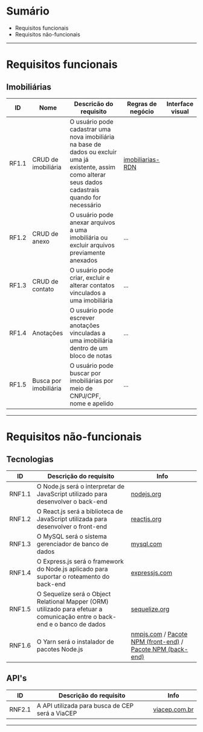 # Sumário
- Requisitos funcionais
- Requisitos não-funcionais

***

# Requisitos funcionais

## Imobiliárias

| ID | Nome | Descricão do requisito | Regras de negócio | Interface visual | 
| --- | --- | --- | --- | --- |
| RF1.1 | CRUD de imobiliária | O usuário pode cadastrar uma nova imobiliária na base de dados ou excluir uma já existente, assim como alterar seus dados cadastrais quando for necessário | [imobiliarias-RDN](regras-de-negocio/imobiliarias-RDN.md) | |
| RF1.2 | CRUD de anexo | O usuário pode anexar arquivos a uma imobiliária ou excluir arquivos previamente anexados | ... | |
| RF1.3 | CRUD de contato | O usuário pode criar, excluir e alterar contatos vinculados a uma imobiliária | ... | |
| RF1.4 | Anotações | O usuário pode escrever anotações vinculadas a uma imobiliária dentro de um bloco de notas | ... | |
| RF1.5 | Busca por imobiliária | O usuário pode buscar por imobiliárias por meio de CNPJ/CPF, nome e apelido | ... | |


***

# Requisitos não-funcionais

## Tecnologias

| ID | Descrição do requisito | Info | 
| --- | --- | --- |
| RNF1.1 | O Node.js será o interpretar de JavaScript utilizado para desenvolver o back-end | [nodejs.org](https://nodejs.org/en/) |
| RNF1.2 | O React.js será a biblioteca de JavaScript utilizada para desenvolver o front-end | [reactjs.org](https://pt-br.reactjs.org/) |
| RNF1.3 | O MySQL será o sistema gerenciador de banco de dados | [mysql.com](https://www.mysql.com/) |
| RNF1.4 | O Express.js será o framework do Node.js aplicado para suportar o roteamento do back-end | [expressjs.com](https://expressjs.com/pt-br/) |
| RNF1.5 | O Sequelize será o Object Relational Mapper (ORM) utilizado para efetuar a comunicação entre o back-end e o banco de dados | [sequelize.org](https://sequelize.org/) |
| RNF1.6 | O Yarn será o instalador de pacotes Node.js | [nmpjs.com](https://www.npmjs.com/) / [Pacote NPM (front-end)](../codigo-fonte/Client/package.json) / [Pacote NPM (back-end)](../codigo-fonte/Server/package.json)|

## API's

| ID | Descrição do requisito | Info | 
| --- | --- | --- |
| RNF2.1 | A API utilizada para busca de CEP será a ViaCEP | [viacep.com.br](https://viacep.com.br/) |

***
